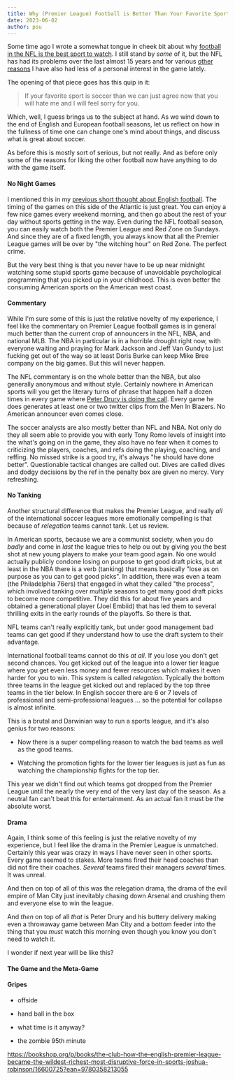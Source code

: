 ```yaml
---
title: Why (Premier League) Football is Better Than Your Favorite Sport
date: 2023-06-02
author: psu
---
```


Some time ago I wrote a somewhat tongue in cheek bit about why [football in the NFL is the
best sport to
watch](https://mutable-states.com/why-football-is-better-than-your-favorite-sport.html). I
still stand by _some_ of it, but the NFL has had its problems over the last almost 15
years and for various [other
reasons](https://www.bbc.com/sport/american-football/55975394) I have also had less of a
personal interest in the game lately.

The opening of that piece goes has this quip in it:

>  If your favorite sport is soccer than we can just agree now that you will hate me and I
>  will feel sorry for you.

Which, well, I guess brings us to the subject at hand. As we wind down to the end of
English and European football seasons, let us reflect on how in the fullness of time one
can change one's mind about things, and discuss what is great about soccer.

As before this is mostly sort of serious, but not really. And as before only some of the
reasons for liking the other football now have anything to do with the game itself.

#### No Night Games

I mentioned this in my [previous short thought about English
football](https://mutable-states.com/a-forced-break.html). The timing of the games on this
side of the Atlantic is just great. You can enjoy a few nice games every weekend morning,
and then go about the rest of your day without sports getting in the way. Even during the
NFL football season, you can easily watch both the Premier League and Red Zone on Sundays.
And since they are of a fixed length, you always know that all the Premier League games
will be over by "the witching hour" on Red Zone. The perfect crime.

But the very best thing is that you never have to be up near midnight watching some stupid
sports game because of unavoidable psychological programming that you picked up in your
childhood. This is even better the consuming American sports on the American west coast.

#### Commentary

While I'm sure some of this is just the relative novelty of my experience, I feel like the
commentary on Premier League football games is in general much better than the current
crop of announcers in the NFL, NBA, and national MLB. The NBA in particular is in a
horrible drought right now, with everyone waiting and praying for Mark Jackson and Jeff
Van Gundy to just fucking get out of the way so at least Doris Burke can keep Mike Bree
company on the big games. But this will never happen.

The NFL commentary is on the whole better than the NBA, but also generally anonymous and
without style. Certainly nowhere in American sports will you get the literary turns
of phrase that happen half a dozen times in every game where [Peter Drury is doing the
call](https://www.youtube.com/watch?v=aSVUJXomnFo). Every game he does generates at least
one or two twitter clips from the Men In Blazers. No American announcer even comes close.

The soccer analysts are also mostly better than NFL and NBA. Not only do they all seem
able to provide you with early Tony Romo levels of insight into the what's going on in the
game, they also have no fear when it comes to criticizing the players, coaches, and refs
doing the playing, coaching, and reffing. No missed strike is a good try, it's always "he
should have done better". Questionable tactical changes are called out. Dives are called
dives and dodgy decisions by the ref in the penalty box are given no mercy. Very
refreshing.

#### No Tanking

Another structural difference that makes the Premier League, and really _all_ of the
international soccer leagues more emotionally compelling is that because of _relegation_
teams cannot tank. Let us review.

In American sports, because we are a communist society, when you do _badly_ and come in
_last_ the league tries to help ou out by giving you the best shot at new young players to
make your team good again. No one would actually publicly condone losing on purpose to get
good draft picks, but at least in the NBA there is a verb (tanking) that means basically
"lose as on purpose as you can to get good picks". In addition, there was even a team (the
Philadelphia 76ers) that engaged in what they called "the process", which involved tanking
over _multiple_ seasons to get many good draft picks to become more competitive. They did
this for about five years and obtained a generational player (Joel Embiid) that has led
them to several thrilling exits in the early rounds of the playoffs. So there is that.

NFL teams can't really explicitly tank, but under good management bad teams can get good
if they understand how to use the draft system to their advantage.

International football teams cannot do this _at all_. If you lose you don't get second
chances. You get kicked out of the league into a lower tier league where you get even less
money and fewer resources which makes it even harder for you to win. This system is called
_relegation_. Typically the bottom three teams in the league get kicked out and replaced
by the top three teams in the tier below. In English soccer there are 6 or 7 levels of
professional and semi-professional leagues ... so the potential for collapse is almost
infinite.

This is a brutal and Darwinian way to run a sports league, and it's also genius for two
reasons:

- Now there is a super compelling reason to watch the bad teams as well as the good teams.

- Watching the promotion fights for the lower tier leagues is just as fun as watching the
  championship fights for the top tier.

This year we didn't find out which teams got dropped from the Premier League until the
nearly the very end of the very last day of the season. As a neutral fan can't beat this
for entertainment. As an actual fan it must be the absolute worst.

#### Drama

Again, I think some of this feeling is just the relative novelty of my experience, but I
feel like the drama in the Premier League is unmatched. Certainly this year was crazy in
ways I have never seen in other sports. Every game seemed to stakes. More teams fired
their head coaches than did not fire their coaches. _Several_ teams fired their managers
_several_ times. It was unreal.

And then on top of all of this was the relegation drama, the drama of the evil empire of
Man City just inevitably chasing down Arsenal and crushing them and everyone else to win
the league.

And _then_ on top of all _that_ is Peter Drury and his buttery delivery making even a
throwaway game between Man City and a bottom feeder into the thing that you _must_ watch
this morning even though you know you don't need to watch it.

I wonder if next year will be like this?

#### The Game and the Meta-Game



#### Gripes

- offside

- hand ball in the box

- what time is it anyway?

- the zombie 95th minute

https://bookshop.org/p/books/the-club-how-the-english-premier-league-became-the-wildest-richest-most-disruptive-force-in-sports-joshua-robinson/16600725?ean=9780358213055
